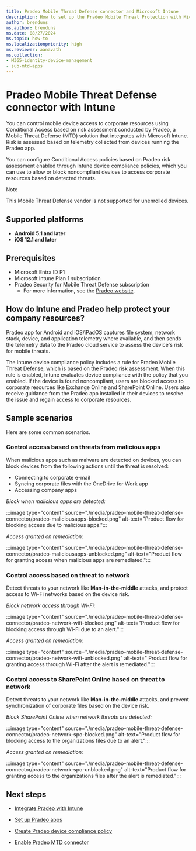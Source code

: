 ```yaml
---
title: Pradeo Mobile Threat Defense connector and Microsoft Intune
description: How to set up the Pradeo Mobile Threat Protection with Microsoft Intune to control mobile device access to your corporate resources.
author: brenduns
ms.author: brenduns
ms.date: 08/27/2024
ms.topic: how-to
ms.localizationpriority: high
ms.reviewer: aanavath
ms.collection:
- M365-identity-device-management
- sub-mtd-apps
---
```


# Pradeo Mobile Threat Defense connector with Intune

You can control mobile device access to corporate resources using Conditional Access based on risk assessment conducted by Pradeo, a Mobile Threat Defense (MTD) solution that integrates with Microsoft Intune. Risk is assessed based on telemetry collected from devices running the Pradeo app.

You can configure Conditional Access policies based on Pradeo risk assessment enabled through Intune device compliance policies, which you can use to allow or block noncompliant devices to access corporate resources based on detected threats.

> [!NOTE]
> This Mobile Threat Defense vendor is not supported for unenrolled devices.

## Supported platforms

- **Android 5.1 and later**
- **iOS 12.1 and later**

## Prerequisites

- Microsoft Entra ID P1
- Microsoft Intune Plan 1 subscription
- Pradeo Security for Mobile Threat Defense subscription
  - For more information, see the [Pradeo website](https://pradeo.com/en/use-cases/securing-mobile-applications/).

## How do Intune and Pradeo help protect your company resources?

Pradeo app for Android and iOS/iPadOS captures file system, network stack, device, and application telemetry where available, and then sends the telemetry data to the Pradeo cloud service to assess the device's risk for mobile threats.

The Intune device compliance policy includes a rule for Pradeo Mobile Threat Defense, which is based on the Pradeo risk assessment. When this rule is enabled, Intune evaluates device compliance with the policy that you enabled. If the device is found noncompliant, users are blocked access to corporate resources like Exchange Online and SharePoint Online. Users also receive guidance from the Pradeo app installed in their devices to resolve the issue and regain access to corporate resources.

## Sample scenarios

Here are some common scenarios.

### Control access based on threats from malicious apps

When malicious apps such as malware are detected on devices, you can block devices from the following actions until the threat is resolved:

- Connecting to corporate e-mail
- Syncing corporate files with the OneDrive for Work app
- Accessing company apps

*Block when malicious apps are detected:*

:::image type="content" source="./media/pradeo-mobile-threat-defense-connector/pradeo-maliciousapps-blocked.png" alt-text="Product flow for blocking access due to malicious apps.":::

*Access granted on remediation:*

:::image type="content" source="./media/pradeo-mobile-threat-defense-connector/pradeo-maliciousapps-unblocked.png" alt-text="Product flow for granting access when malicious apps are remediated.":::

### Control access based on threat to network

Detect threats to your network like **Man-in-the-middle** attacks, and protect access to Wi-Fi networks based on the device risk.

*Block network access through Wi-Fi:*

:::image type="content" source="./media/pradeo-mobile-threat-defense-connector/pradeo-network-wifi-blocked.png" alt-text="Product flow for blocking access through Wi-Fi due to an alert.":::

*Access granted on remediation:*

:::image type="content" source="./media/pradeo-mobile-threat-defense-connector/pradeo-network-wifi-unblocked.png" alt-text=" Product flow for granting access through Wi-Fi after the alert is remediated.":::

### Control access to SharePoint Online based on threat to network

Detect threats to your network like **Man-in-the-middle** attacks, and prevent synchronization of corporate files based on the device risk.

*Block SharePoint Online when network threats are detected:*

:::image type="content" source="./media/pradeo-mobile-threat-defense-connector/pradeo-network-spo-blocked.png" alt-text="Product flow for blocking access to the organizations files due to an alert.":::

*Access granted on remediation:*

:::image type="content" source="./media/pradeo-mobile-threat-defense-connector/pradeo-network-spo-unblocked.png" alt-text="Product flow for granting access to the organizations files after the alert is remediated.":::

## Next steps

- [Integrate Pradeo with Intune](pradeo-mtd-connector-integration.md)

- [Set up Pradeo apps](mtd-apps-ios-app-configuration-policy-add-assign.md)

- [Create Pradeo device compliance policy](mtd-device-compliance-policy-create.md)

- [Enable Pradeo MTD connector](mtd-connector-enable.md)
